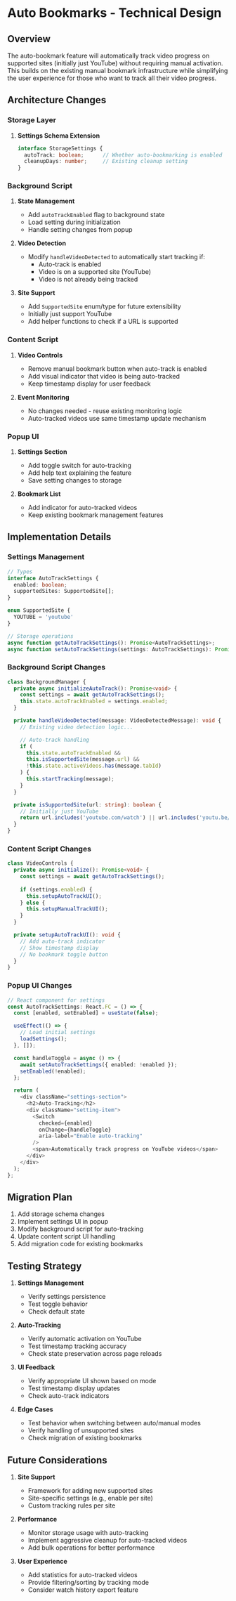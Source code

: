 # Auto Bookmarks - Technical Design

## Overview
The auto-bookmark feature will automatically track video progress on supported sites (initially just YouTube) without requiring manual activation. This builds on the existing manual bookmark infrastructure while simplifying the user experience for those who want to track all their video progress.

## Architecture Changes

### Storage Layer
1. **Settings Schema Extension**
   ```typescript
   interface StorageSettings {
     autoTrack: boolean;      // Whether auto-bookmarking is enabled
     cleanupDays: number;     // Existing cleanup setting
   }
   ```

### Background Script
1. **State Management**
   - Add `autoTrackEnabled` flag to background state
   - Load setting during initialization
   - Handle setting changes from popup

2. **Video Detection**
   - Modify `handleVideoDetected` to automatically start tracking if:
     - Auto-track is enabled
     - Video is on a supported site (YouTube)
     - Video is not already being tracked

3. **Site Support**
   - Add `SupportedSite` enum/type for future extensibility
   - Initially just support YouTube
   - Add helper functions to check if a URL is supported

### Content Script
1. **Video Controls**
   - Remove manual bookmark button when auto-track is enabled
   - Add visual indicator that video is being auto-tracked
   - Keep timestamp display for user feedback

2. **Event Monitoring**
   - No changes needed - reuse existing monitoring logic
   - Auto-tracked videos use same timestamp update mechanism

### Popup UI
1. **Settings Section**
   - Add toggle switch for auto-tracking
   - Add help text explaining the feature
   - Save setting changes to storage

2. **Bookmark List**
   - Add indicator for auto-tracked videos
   - Keep existing bookmark management features

## Implementation Details

### Settings Management
```typescript
// Types
interface AutoTrackSettings {
  enabled: boolean;
  supportedSites: SupportedSite[];
}

enum SupportedSite {
  YOUTUBE = 'youtube'
}

// Storage operations
async function getAutoTrackSettings(): Promise<AutoTrackSettings>;
async function setAutoTrackSettings(settings: AutoTrackSettings): Promise<void>;
```

### Background Script Changes
```typescript
class BackgroundManager {
  private async initializeAutoTrack(): Promise<void> {
    const settings = await getAutoTrackSettings();
    this.state.autoTrackEnabled = settings.enabled;
  }

  private handleVideoDetected(message: VideoDetectedMessage): void {
    // Existing video detection logic...

    // Auto-track handling
    if (
      this.state.autoTrackEnabled &&
      this.isSupportedSite(message.url) &&
      !this.state.activeVideos.has(message.tabId)
    ) {
      this.startTracking(message);
    }
  }

  private isSupportedSite(url: string): boolean {
    // Initially just YouTube
    return url.includes('youtube.com/watch') || url.includes('youtu.be/');
  }
}
```

### Content Script Changes
```typescript
class VideoControls {
  private async initialize(): Promise<void> {
    const settings = await getAutoTrackSettings();
    
    if (settings.enabled) {
      this.setupAutoTrackUI();
    } else {
      this.setupManualTrackUI();
    }
  }

  private setupAutoTrackUI(): void {
    // Add auto-track indicator
    // Show timestamp display
    // No bookmark toggle button
  }
}
```

### Popup UI Changes
```typescript
// React component for settings
const AutoTrackSettings: React.FC = () => {
  const [enabled, setEnabled] = useState(false);

  useEffect(() => {
    // Load initial settings
    loadSettings();
  }, []);

  const handleToggle = async () => {
    await setAutoTrackSettings({ enabled: !enabled });
    setEnabled(!enabled);
  };

  return (
    <div className="settings-section">
      <h2>Auto-Tracking</h2>
      <div className="setting-item">
        <Switch
          checked={enabled}
          onChange={handleToggle}
          aria-label="Enable auto-tracking"
        />
        <span>Automatically track progress on YouTube videos</span>
      </div>
    </div>
  );
};
```

## Migration Plan
1. Add storage schema changes
2. Implement settings UI in popup
3. Modify background script for auto-tracking
4. Update content script UI handling
5. Add migration code for existing bookmarks

## Testing Strategy
1. **Settings Management**
   - Verify settings persistence
   - Test toggle behavior
   - Check default state

2. **Auto-Tracking**
   - Verify automatic activation on YouTube
   - Test timestamp tracking accuracy
   - Check state preservation across page reloads

3. **UI Feedback**
   - Verify appropriate UI shown based on mode
   - Test timestamp display updates
   - Check auto-track indicators

4. **Edge Cases**
   - Test behavior when switching between auto/manual modes
   - Verify handling of unsupported sites
   - Check migration of existing bookmarks

## Future Considerations
1. **Site Support**
   - Framework for adding new supported sites
   - Site-specific settings (e.g., enable per site)
   - Custom tracking rules per site

2. **Performance**
   - Monitor storage usage with auto-tracking
   - Implement aggressive cleanup for auto-tracked videos
   - Add bulk operations for better performance

3. **User Experience**
   - Add statistics for auto-tracked videos
   - Provide filtering/sorting by tracking mode
   - Consider watch history export feature 